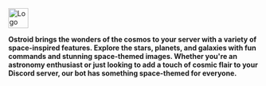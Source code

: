 <a href="https://www.ostroidbot.ml/" target="_blank">
<picture>
  <source media="(prefers-color-scheme: dark)" srcset="https://user-images.githubusercontent.com/80414685/210431511-320eeb58-45ce-4f0f-9064-cc774daff58a.png">
  <source media="(prefers-color-scheme: light)" srcset="https://user-images.githubusercontent.com/80414685/210431507-9db63f69-df3d-4902-a6fd-dc0a9441ea4b.png">
  <img alt="Logo" src="https://user-images.githubusercontent.com/80414685/210431511-320eeb58-45ce-4f0f-9064-cc774daff58a.png" height="40px" width="auto">
</picture>
</a>
<p>

<b>Ostroid brings the wonders of the cosmos to your server with a variety of space-inspired features. Explore the stars, planets, and galaxies with fun commands and stunning space-themed images. Whether you're an astronomy enthusiast or just looking to add a touch of cosmic flair to your Discord server, our bot has something space-themed for everyone.</b></p>
